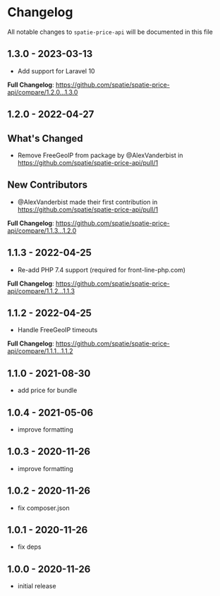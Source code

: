 # Changelog

All notable changes to `spatie-price-api` will be documented in this file

## 1.3.0 - 2023-03-13

- Add support for Laravel 10

**Full Changelog**: https://github.com/spatie/spatie-price-api/compare/1.2.0...1.3.0

## 1.2.0 - 2022-04-27

## What's Changed

- Remove FreeGeoIP from package by @AlexVanderbist in https://github.com/spatie/spatie-price-api/pull/1

## New Contributors

- @AlexVanderbist made their first contribution in https://github.com/spatie/spatie-price-api/pull/1

**Full Changelog**: https://github.com/spatie/spatie-price-api/compare/1.1.3...1.2.0

## 1.1.3 - 2022-04-25

- Re-add PHP 7.4 support (required for front-line-php.com)

**Full Changelog**: https://github.com/spatie/spatie-price-api/compare/1.1.2...1.1.3

## 1.1.2 - 2022-04-25

- Handle FreeGeoIP timeouts

**Full Changelog**: https://github.com/spatie/spatie-price-api/compare/1.1.1...1.1.2

## 1.1.0 - 2021-08-30

- add price for bundle

## 1.0.4 - 2021-05-06

- improve formatting

## 1.0.3 - 2020-11-26

- improve formatting

## 1.0.2 - 2020-11-26

- fix composer.json

## 1.0.1 - 2020-11-26

- fix deps

## 1.0.0 - 2020-11-26

- initial release

